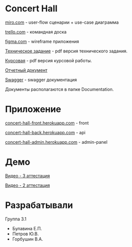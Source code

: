 # Concert Hall

[miro.com](https://miro.com/app/board/o9J_lP1PC-o=/) - user-flow сценарии + use-case диаграмма

[trello.com](https://trello.com/b/l7tDDMEY/concerts) - командная доска

[figma.com](https://www.figma.com/file/jRCLEFUmrdsGJOOGchYVRE/App-wireframe?node-id=0%3A1) - wireframe приложения

[Техническое задание](https://github.com/kathiir/concert-tickets/blob/main/Documentation/%D0%A2%D0%B5%D1%85%D0%BD%D0%B8%D1%87%D0%B5%D1%81%D0%BA%D0%BE%D0%B5%20%D0%B7%D0%B0%D0%B4%D0%B0%D0%BD%D0%B8%D0%B5.pdf) - pdf версия технического задания.

[Курсовая](https://github.com/kathiir/concert-tickets/blob/main/Documentation/%D0%9A%D1%83%D1%80%D1%81%D0%BE%D0%B2%D0%B0%D1%8F_%D0%B0%D1%82%D1%822.pdf) - pdf версия курсовой работы.

[Отчетный документ](https://github.com/kathiir/concert-tickets/blob/main/Documentation/%D0%9E%D1%82%D1%87%D0%B5%D1%82%D0%BD%D1%8B%D0%B9%20%D0%B4%D0%BE%D0%BA%D1%83%D0%BC%D0%B5%D0%BD%D1%82.pdf)

[Swagger](https://app.swaggerhub.com/apis-docs/kathiir/ConcertHallApi/1.0.0) - swagger документация

Документы располагаются в папке Documentation.

# Приложение

[concert-hall-front.herokuapp.com](https://concert-hall-front.herokuapp.com/) - front

[concert-hall-back.herokuapp.com](https://concert-hall-back.herokuapp.com/concerts) - api

[concert-hall-admin.herokuapp.com](https://concert-hall-back.herokuapp.com/) - admin-panel

# Демо

[Видео - 3 аттестация](https://drive.google.com/file/d/1BoyaSfbtCsl1BMAiShWO9dcbZdwTlQ0h/view?usp=sharing)

[Видео - 2 аттестация](https://drive.google.com/file/d/1shVogPnqZXSquo5FvBLFNWAXKGXKJDi8/view?usp=sharing)

# Разрабатывали

Группа 3.1

- Булавина Е.П.
- Петров Ю.В.
- Горбушин В.А.

